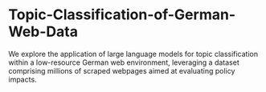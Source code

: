 # Topic-Classification-of-German-Web-Data
We explore the application of large language models for topic classification within a low-resource German web environment, leveraging a dataset comprising millions of scraped webpages aimed at evaluating policy impacts.
